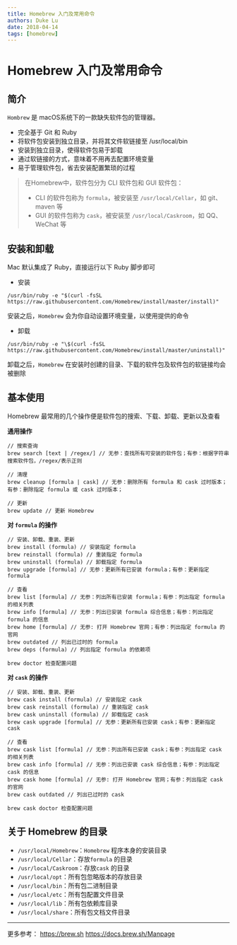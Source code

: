 ```yaml
---
title: Homebrew 入门及常用命令
authors: Duke Lu
date: 2018-04-14
tags: [homebrew]
---
```


# Homebrew 入门及常用命令

## 简介
`Hombrew` 是 macOS系统下的一款缺失软件包的管理器。
- 完全基于 Git 和 Ruby
- 将软件包安装到独立目录，并将其文件软链接至 /usr/local/bin
- 安装到独立目录，使得软件包易于卸载
- 通过软链接的方式，意味着不用再去配置环境变量
- 易于管理软件包，省去安装配置繁琐的过程

> 在Homebrew中，软件包分为 CLI 软件包和 GUI 软件包：
> - CLI 的软件包称为 `formula`，被安装至 `/usr/local/Cellar`，如 git、maven 等
> - GUI 的软件包称为 `cask`，被安装至 `/usr/local/Caskroom`，如 QQ、WeChat 等

## 安装和卸载
Mac 默认集成了 Ruby，直接运行以下 Ruby 脚步即可
- 安装
```
/usr/bin/ruby -e "$(curl -fsSL https://raw.githubusercontent.com/Homebrew/install/master/install)"
```
安装之后，`Homebrew` 会为你自动设置环境变量，以使用提供的命令

- 卸载
```
/usr/bin/ruby -e "\$(curl -fsSL https://raw.githubusercontent.com/Homebrew/install/master/uninstall)"
```
卸载之后，`Homebrew` 在安装时创建的目录、下载的软件包及软件包的软链接均会被删除

## 基本使用
Homebrew 最常用的几个操作便是软件包的搜索、下载、卸载、更新以及查看

**通用操作**
```
// 搜索查询
brew search [text | /regex/] // 无参：查找所有可安装的软件包；有参：根据字符串搜索软件包，/regex/表示正则

// 清理
brew cleanup [formula | cask] // 无参：删除所有 formula 和 cask 过时版本；有参：删除指定 formula 或 cask 过时版本；

// 更新
brew update // 更新 Homebrew
```

**对 `formula` 的操作**
```
// 安装、卸载、重装、更新
brew install (formula) // 安装指定 formula
brew reinstall (formula) // 重装指定 formula
brew uninstall (formula) // 卸载指定 formula
brew upgrade [formula] // 无参：更新所有已安装 formula；有参：更新指定 formula

// 查看
brew list [formula] // 无参：列出所有已安装 formula；有参：列出指定 formula 的相关列表
brew info [formula] // 无参：列出已安装 formula 综合信息；有参：列出指定 formula 的信息
brew home [formula] // 无参: 打开 Homebrew 官网；有参：列出指定 formula 的官网
brew outdated // 列出已过时的 formula
brew deps (formula) // 列出指定 formula 的依赖项

brew doctor 检查配置问题
```

**对 `cask` 的操作**
```
// 安装、卸载、重装、更新
brew cask install (formula) // 安装指定 cask
brew cask reinstall (formula) // 重装指定 cask
brew cask uninstall (formula) // 卸载指定 cask
brew cask upgrade [formula] // 无参：更新所有已安装 cask；有参：更新指定 cask

// 查看
brew cask list [formula] // 无参：列出所有已安装 cask；有参：列出指定 cask 的相关列表
brew cask info [formula] // 无参：列出已安装 cask 综合信息；有参：列出指定 cask 的信息
brew cask home [formula] // 无参: 打开 Homebrew 官网；有参：列出指定 cask 的官网
brew cask outdated // 列出已过时的 cask

brew cask doctor 检查配置问题
```

## 关于 Homebrew 的目录
- `/usr/local/Homebrew`：`Homebrew` 程序本身的安装目录
- `/usr/local/Cellar`：存放`formula` 的目录
- `/usr/local/Caskroom`：存放`cask` 的目录
- `/usr/local/opt`：所有包忽略版本的存放目录
- `/usr/local/bin`：所有包二进制目录
- `/usr/local/etc`：所有包配置文件目录
- `/usr/local/lib`：所有包依赖库目录
- `/usr/local/share`：所有包文档文件目录

- - -

更多参考：
https://brew.sh
https://docs.brew.sh/Manpage